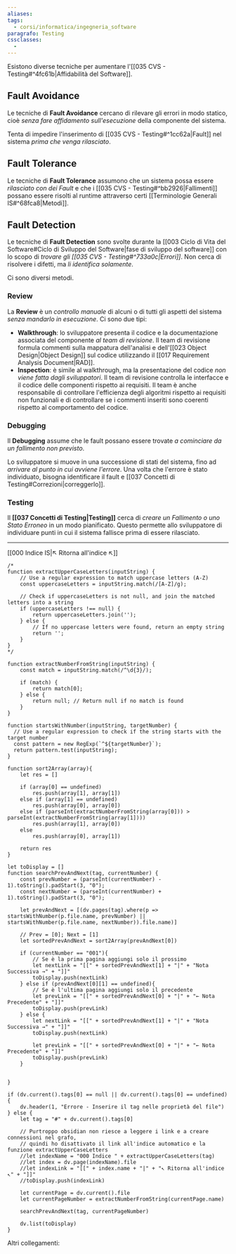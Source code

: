 ```yaml
---
aliases: 
tags:
  - corsi/informatica/ingegneria_software
paragrafo: Testing
cssclasses:
  - 
---
```

Esistono diverse tecniche per aumentare l'[[035 CVS - Testing#^4fc61b|Affidabilità del Software]].

## Fault Avoidance
Le tecniche di **Fault Avoidance** cercano di rilevare gli errori in modo statico, cioè *senza fare affidamento sull'esecuzione* della componente del sistema. 

Tenta di impedire l'inserimento di [[035 CVS - Testing#^1cc62a|Fault]] nel sistema *prima che venga rilasciato*.

## Fault Tolerance
Le tecniche di **Fault Tolerance** assumono che un sistema possa essere *rilasciato con dei Fault* e che i [[035 CVS - Testing#^bb2926|Fallimenti]] possano essere risolti al runtime attraverso certi [[Terminologie Generali IS#^68fca8|Metodi]].

## Fault Detection
Le tecniche di **Fault Detection** sono svolte durante la [[003 Ciclo di Vita del Software#Ciclo di Sviluppo del Software|fase di sviluppo del software]] con lo scopo di *trovare gli [[035 CVS - Testing#^733a0c|Errori]]*. Non cerca di risolvere i difetti, ma *li identifica solamente*.

Ci sono diversi metodi.

### Review
La **Review** è un *controllo manuale* di alcuni o di tutti gli aspetti del sistema *senza mandarlo in esecuzione*.
Ci sono due tipi:
- **Walkthrough**: lo sviluppatore presenta il codice e la documentazione associata del componente *al team di revisione*. Il team di revisione formula commenti sulla mappatura dell'analisi e dell'[[023 Object Design|Object Design]] sul codice utilizzando il [[017 Requirement Analysis Document|RAD]].
- **Inspection**: è simile al walkthrough, ma la presentazione del codice *non viene fatta dagli sviluppatori*. Il team di revisione controlla le interfacce e il codice delle componenti rispetto ai requisiti. Il team è anche responsabile di controllare l'efficienza degli algoritmi rispetto ai requisiti non funzionali e di controllare se i commenti inseriti sono coerenti rispetto al comportamento del codice.

### Debugging
Il **Debugging** assume che le fault possano essere trovate *a cominciare da un fallimento non previsto*. 

Lo sviluppatore si muove in una successione di stati del sistema, fino ad *arrivare al punto in cui avviene l'errore*. Una volta che l'errore è stato individuato, bisogna identificare il fault e [[037 Concetti di Testing#Correzioni|correggerlo]].

### Testing
Il **[[037 Concetti di Testing|Testing]]** cerca di *creare un Fallimento o uno Stato Erroneo* in un modo pianificato. Questo permette allo sviluppatore di individuare punti in cui il sistema fallisce prima di essere rilasciato.

___
[[000 Indice IS|↖ Ritorna all'indice ↖]]

```dataviewjs
/*
function extractUpperCaseLetters(inputString) {
	// Use a regular expression to match uppercase letters (A-Z)
	const uppercaseLetters = inputString.match(/[A-Z]/g);
	
	// Check if uppercaseLetters is not null, and join the matched letters into a string
	if (uppercaseLetters !== null) {
		return uppercaseLetters.join('');
	} else {
	    // If no uppercase letters were found, return an empty string
	    return '';
	}
}
*/

function extractNumberFromString(inputString) {
	const match = inputString.match(/^\d{3}/);
	
	if (match) {
		return match[0];
	} else {
		return null; // Return null if no match is found
	}
}

function startsWithNumber(inputString, targetNumber) {
  // Use a regular expression to check if the string starts with the target number
  const pattern = new RegExp(`^${targetNumber}`);
  return pattern.test(inputString);
}

function sort2Array(array){
	let res = []
	
	if (array[0] == undefined)
		res.push(array[1], array[1])
	else if (array[1] == undefined)
		res.push(array[0], array[0])
	else if (parseInt(extractNumberFromString(array[0])) > parseInt(extractNumberFromString(array[1])))
		res.push(array[1], array[0])
	else
		res.push(array[0], array[1])
	
	return res
}

let toDisplay = []
function searchPrevAndNext(tag, currentNumber) {
	const prevNumber = (parseInt(currentNumber) - 1).toString().padStart(3, "0");
	const nextNumber = (parseInt(currentNumber) + 1).toString().padStart(3, "0");
	
	let prevAndNext = [(dv.pages(tag).where(p => startsWithNumber(p.file.name, prevNumber) || startsWithNumber(p.file.name, nextNumber)).file.name)]
	
	// Prev = [0]; Next = [1]
	let sortedPrevAndNext = sort2Array(prevAndNext[0])
	
	if (currentNumber == "001"){ 
		// Se è la prima pagina aggiungi solo il prossimo
		let nextLink = "[[" + sortedPrevAndNext[1] + "|" + "Nota Successiva →" + "]]"
		toDisplay.push(nextLink)
	} else if (prevAndNext[0][1] == undefined){
		// Se è l'ultima pagina aggiungi solo il precedente
		let prevLink = "[[" + sortedPrevAndNext[0] + "|" + "← Nota Precedente" + "]]"
		toDisplay.push(prevLink)
	} else {
		let nextLink = "[[" + sortedPrevAndNext[1] + "|" + "Nota Successiva →" + "]]"
		toDisplay.push(nextLink)
		
		let prevLink = "[[" + sortedPrevAndNext[0] + "|" + "← Nota Precedente" + "]]"
		toDisplay.push(prevLink)
	}
	
	
}

if (dv.current().tags[0] == null || dv.current().tags[0] == undefined){
	dv.header(1, "Errore - Inserire il tag nelle proprietà del file")
} else {
	let tag = "#" + dv.current().tags[0]

	// Purtroppo obsidian non riesce a leggere i link e a creare connessioni nel grafo,
	// quindi ho disattivato il link all'indice automatico e la funzione extractUpperCaseLetters
	//let indexName = "000 Indice " + extractUpperCaseLetters(tag)
	//let index = dv.page(indexName).file
	//let indexLink = "[[" + index.name + "|" + "↖ Ritorna all'indice ↖" + "]]"
	//toDisplay.push(indexLink)
	
	let currentPage = dv.current().file
	let currentPageNumber = extractNumberFromString(currentPage.name)
	
	searchPrevAndNext(tag, currentPageNumber)
	
	dv.list(toDisplay)
}
```

Altri collegamenti: 